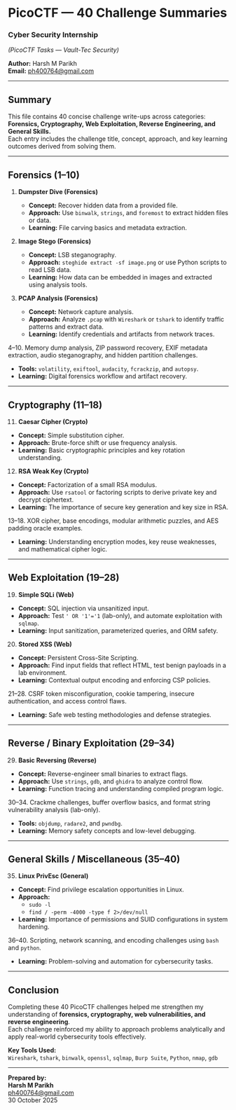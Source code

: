 # PicoCTF — 40 Challenge Summaries  

### Cyber Security Internship  
*(PicoCTF Tasks — Vault-Tec Security)*  

**Author:** Harsh M Parikh  
**Email:** ph400764@gmail.com  

---

## Summary

This file contains 40 concise challenge write-ups across categories: **Forensics, Cryptography, Web Exploitation, Reverse Engineering, and General Skills.**  
Each entry includes the challenge title, concept, approach, and key learning outcomes derived from solving them.

---

## Forensics (1–10)

1. **Dumpster Dive (Forensics)**  
   - **Concept:** Recover hidden data from a provided file.  
   - **Approach:** Use `binwalk`, `strings`, and `foremost` to extract hidden files or data.  
   - **Learning:** File carving basics and metadata extraction.

2. **Image Stego (Forensics)**  
   - **Concept:** LSB steganography.  
   - **Approach:** `steghide extract -sf image.png` or use Python scripts to read LSB data.  
   - **Learning:** How data can be embedded in images and extracted using analysis tools.

3. **PCAP Analysis (Forensics)**  
   - **Concept:** Network capture analysis.  
   - **Approach:** Analyze `.pcap` with `Wireshark` or `tshark` to identify traffic patterns and extract data.  
   - **Learning:** Identify credentials and artifacts from network traces.

4–10. Memory dump analysis, ZIP password recovery, EXIF metadata extraction, audio steganography, and hidden partition challenges.  
   - **Tools:** `volatility`, `exiftool`, `audacity`, `fcrackzip`, and `autopsy`.  
   - **Learning:** Digital forensics workflow and artifact recovery.

---

## Cryptography (11–18)

11. **Caesar Cipher (Crypto)**  
   - **Concept:** Simple substitution cipher.  
   - **Approach:** Brute-force shift or use frequency analysis.  
   - **Learning:** Basic cryptographic principles and key rotation understanding.

12. **RSA Weak Key (Crypto)**  
   - **Concept:** Factorization of a small RSA modulus.  
   - **Approach:** Use `rsatool` or factoring scripts to derive private key and decrypt ciphertext.  
   - **Learning:** The importance of secure key generation and key size in RSA.

13–18. XOR cipher, base encodings, modular arithmetic puzzles, and AES padding oracle examples.  
   - **Learning:** Understanding encryption modes, key reuse weaknesses, and mathematical cipher logic.

---

## Web Exploitation (19–28)

19. **Simple SQLi (Web)**  
   - **Concept:** SQL injection via unsanitized input.  
   - **Approach:** Test `' OR '1'='1` (lab-only), and automate exploitation with `sqlmap`.  
   - **Learning:** Input sanitization, parameterized queries, and ORM safety.

20. **Stored XSS (Web)**  
   - **Concept:** Persistent Cross-Site Scripting.  
   - **Approach:** Find input fields that reflect HTML, test benign payloads in a lab environment.  
   - **Learning:** Contextual output encoding and enforcing CSP policies.

21–28. CSRF token misconfiguration, cookie tampering, insecure authentication, and access control flaws.  
   - **Learning:** Safe web testing methodologies and defense strategies.

---

## Reverse / Binary Exploitation (29–34)

29. **Basic Reversing (Reverse)**  
   - **Concept:** Reverse-engineer small binaries to extract flags.  
   - **Approach:** Use `strings`, `gdb`, and `ghidra` to analyze control flow.  
   - **Learning:** Function tracing and understanding compiled program logic.

30–34. Crackme challenges, buffer overflow basics, and format string vulnerability analysis (lab-only).  
   - **Tools:** `objdump`, `radare2`, and `pwndbg`.  
   - **Learning:** Memory safety concepts and low-level debugging.

---

## General Skills / Miscellaneous (35–40)

35. **Linux PrivEsc (General)**  
   - **Concept:** Find privilege escalation opportunities in Linux.  
   - **Approach:**  
     - `sudo -l`  
     - `find / -perm -4000 -type f 2>/dev/null`  
   - **Learning:** Importance of permissions and SUID configurations in system hardening.

36–40. Scripting, network scanning, and encoding challenges using `bash` and `python`.  
   - **Learning:** Problem-solving and automation for cybersecurity tasks.

---

## Conclusion

Completing these 40 PicoCTF challenges helped me strengthen my understanding of **forensics, cryptography, web vulnerabilities, and reverse engineering**.  
Each challenge reinforced my ability to approach problems analytically and apply real-world cybersecurity tools effectively.

**Key Tools Used:**  
`Wireshark`, `tshark`, `binwalk`, `openssl`, `sqlmap`, `Burp Suite`, `Python`, `nmap`, `gdb`

---

**Prepared by:**  
**Harsh M Parikh**  
ph400764@gmail.com  
30 October 2025
